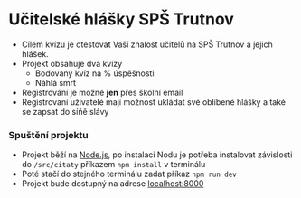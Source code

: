 # Učitelské hlášky SPŠ Trutnov
- Cílem kvízu je otestovat Vaší znalost učitelů na SPŠ Trutnov a jejich hlášek.
- Projekt obsahuje dva kvízy
  - Bodovaný kvíz na % úspěšnosti
  - Náhlá smrt
- Registrování je možné **jen** přes školní email
- Registrovaní uživatelé mají možnost ukládat své oblíbené hlášky a také se zapsat do síňě slávy


### Spuštění projektu
- Projekt běží na [Node.js](https://nodejs.org/), po instalaci Nodu je potřeba instalovat závislosti do `/src/citaty` příkazem `npm install` v terminálu
- Poté stačí do stejného terminálu zadat příkaz `npm run dev`
- Projekt bude dostupný na adrese [localhost:8000](http://localhost:8000)
